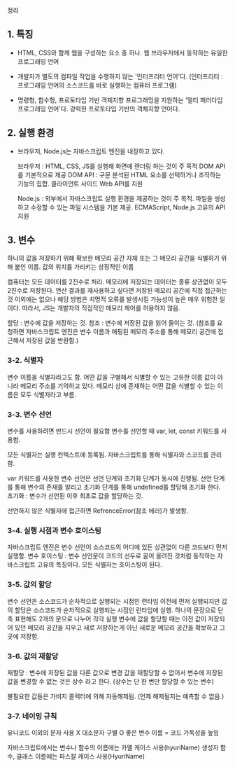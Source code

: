 정리

<h2>1. 특징</h2>

- HTML, CSS와 함께 웹을 구성하는 요소 중 하나.
  웹 브라우저에서 동작하는 유일한 프로그래밍 언어

- 개발자가 별도의 컴파일 작업을 수행하지 않는 '인터프리터 언어'다.
  (인터프리터 : 프로그래밍 언어의 소스코드를 바로 실행하는 컴퓨터 프로그램)

- 명령형, 함수형, 프로토타입 기반 객체지향 프로그래밍을 지원하는 '멀티 패러다임 프로그래밍 언어'다.
  강력한 프로토타입 기반의 객체지향 언어다.

<h2>2. 실행 환경</h2>

- 브라우저, Node.js는 자바스크립트 엔진을 내장하고 있다.

  브라우저 : HTML, CSS, JS를 실행해 화면에 렌더링 하는 것이 주 목적
  DOM API를 기본적으로 제공
  DOM API : 구문 분석된 HTML 요소를 선택하거나 조작하는 기능의 집합.
  클라이언트 사이드 Web API를 지원

  Node.js : 외부에서 자바스크립트 실행 환경을 제공하는 것이 주 목적.
  파일을 생성하고 수정할 수 있는 파일 시스템을 기본 제공.
  ECMAScript, Node.js 고유의 API 지원

<h2>3. 변수</h2>

하나의 값을 저장하기 위해 확보한 메모리 공간 자체 또는 그 메모리 공간을 식별하기 위해 붙인 이름.
값의 위치를 가리키는 상징적인 이름

컴퓨터는 모든 데이터를 2진수로 처리.
메모리에 저장되는 데이터는 종류 상관없이 모두 2진수로 저장된다.
연산 결과를 재사용하고 싶다면 저장된 메모리 공간에 직접 접근하는 것 이외에는 없으나 해당 방법은 치명적 오류를 발생시킬 가능성이 높은 매우 위험한 일이다.
따라서, JS는 개발자의 직접적인 메모리 제어를 허용하지 않음.

할당 : 변수에 값을 저장하는 것.
참조 : 변수에 저장된 값을 읽어 들이는 것.
(참조를 요청하면 자바스크립트 엔진은 변수 이름과 매핑된 메모리 주소를 통해 메모리 공간에 접근해서 저장된 값을 반환함.)

<h3>3-2. 식별자</h3>
변수 이름을 식별자라고도 함.
어떤 값을 구별해서 식별할 수 있는 고유한 이름
값이 아니라 메모리 주소를 기억하고 있다.
메모리 상에 존재하는 어떤 값을 식별할 수 있는 이름은 모두 식별자라고 부름.

<h3>3-3. 변수 선언</h3>
변수를 사용하려면 반드시 선언이 필요함
변수를 선언할 때 var, let, const 키워드를 사용함.

모든 식별자는 실행 컨텍스트에 등록됨.
자바스크립트를 통해 식별자와 스코프를 관리함.

var 키워드를 사용한 변수 선언은 선언 단계와 초기화 단계가 동시에 진행됨.
선언 단계를 통해 변수의 존재를 알리고 초기화 단계를 통해 undefined를 할당해 초기화 한다.
초기화 : 변수가 선언된 이후 최초로 값을 할당하는 것.

선언하지 않은 식별자에 접근하면 RefrenceError(참조 에러)가 발생함.

<h3>3-4. 실행 시점과 변수 호이스팅</h3>
자바스크립트 엔진은 변수 선언이 소스코드의 어디에 있든 상관없이 다른 코드보다 먼저 실행함.
변수 호이스팅 : 변수 선언문이 코드의 선두로 끌어 올려진 것처럼 동작하는 자바스크립트 고유의 특징이다.
모든 식별자는 호이스팅이 된다.

<h3>3-5. 값의 할당</h3>
변수 선언은 소스코드가 순차적으로 실행되는 시점인 런타임 이전에 먼저 실행되지만 값의 할당은 소스코드가 순차적으로 실행되는 시점인 런타임에 실행.
하나의 문장으로 단축 표현해도 2개의 문으로 나누어 각각 실행
변수에 값을 할당할 때는 이전 값이 저장되어 있던 메모리 공간을 지우고 새로 저장하는게 아닌 새로운 메모리 공간을 확보하고 그곳에 저장함.

<h3>3-6. 값의 재할당</h3>
재할당 : 변수에 저장된 값을 다른 값으로 변경
값을 재할당할 수 없어서 변수에 저장된 값을 변경할 수 없는 것은 상수 라고 한다.
(상수는 단 한 번만 할당할 수 있는 변수)

불필요한 값들은 가비지 콜렉터에 의해 자동해제됨. (언제 해제될지는 예측할 수 없음.)

<h3>3-7. 네이밍 규칙</h3>
유니코드 이외의 문자 사용 X
대소문자 구별 O
좋은 변수 이름 = 코드 가독성을 높임

자바스크립트에서는 변수나 함수의 이름에는 카멜 케이스 사용(hyuriName)
생성자 함수, 클래스 이름에는 파스칼 케이스 사용(HyuriName)
